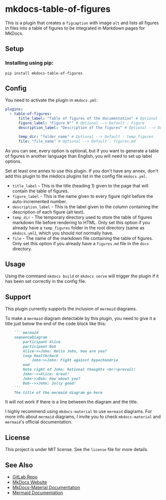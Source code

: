 # mkdocs-table-of-figures

This is a plugin that creates a `figcaption` with image `alt` and lists all figures in files into a table of figures to be integrated in Markdown pages for MkDocs.

## Setup

### Installing using pip:

`pip install mkdocs-table-of-figures`

## Config

You need to activate the plugin in `mkdocs.yml`:

``` yaml
plugins:
  - table-of-figures:
      title_label: "Table of figures of the documentation" # Optional --> Default : Table of Figures
      figure_label: "Figure N°" # Optional --> Default : Figure
      description_label: "Description of the figures" # Optional --> Default : Description

      temp_dir: "folder_name" # Optional --> Default : temp_figures
      file: "file_name" # Optional --> Default : figures.md
```

As you can see, every option is optional, but if you want to generate a table of figures in another language than English, you will need to set up label options.

Set at least one annex to use this plugin. If you don't have any annex, don't add this plugin to the mkdocs plugins list in the config file `mkdocs.yml`.

- `title_label` - This is the title (heading 1) given to the page that will contain the table of figures.
- `figure_label` - This is the name given to every figure right before the auto-incremented number.
- `description_label` - This is the label given to the column containing the description of each figure (alt text).
- `temp_dir` - The temporary directory used to store the table of figures markdown file before rendering to HTML. Only set this option if you already have a `temp_figures` folder in the root directory (same as `mkdocs.yml`), which you should not normally have.
- `file` - The name of the markdown file containing the table of figures. Only set this option if you already have a `figures.md` file in the `docs` directory.

## Usage

Using the command `mkdocs build` or `mkdocs serve` will trigger the plugin if it has been set correctly in the config file.

## Support

This plugin currently supports the inclusion of `mermaid` diagrams.

To make a `mermaid` diagram detectable by this plugin, you need to give it a title just below the end of the code block like this:

``` markdown
    ``` mermaid
    sequenceDiagram
        participant Alice
        participant Bob
        Alice->>John: Hello John, how are you?
        loop Healthcheck
            John->>John: Fight against hypochondria
        end
        Note right of John: Rational thoughts <br/>prevail!
        John-->>Alice: Great!
        John->>Bob: How about you?
        Bob-->>John: Jolly good!
    ```
    The title of the mermaid diagram go here
```

It will not work if there is a line between the diagram and the title.

I highly recommend using `mkdocs-material` to use `mermaid` diagrams. For more info about `mermaid` diagrams, I invite you to check `mkdocs-material` and `mermaid`'s official documentation.

## License

This project is under MIT license. See the `license` file for more details.

## See Also

- [GitLab Repo](http://www.gitlab.org/cfpt-mkdocs-plugins/mkdocs-annexes-integration/)
- [MkDocs Website](http://www.mkdocs.org/)
- [MkDocs-Material Documentation](https://squidfunk.github.io/mkdocs-material/)
- [Mermaid Documentation](https://mermaid.org/intro/)